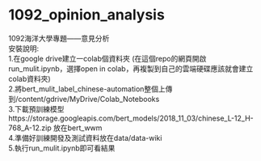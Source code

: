 # 1092_opinion_analysis
1092海洋大學專題——意見分析  
安裝說明:  
1.在google drive建立一colab個資料夾  (在這個repo的網頁開啟run_mulit.ipynb，選擇open in colab，再複製到自己的雲端硬碟應該就會建立colab資料夾)  
2.將bert_mulit_label_chinese-automation整個上傳到/content/gdrive/MyDrive/Colab_Notebooks  
3.下載預訓練模型https://storage.googleapis.com/bert_models/2018_11_03/chinese_L-12_H-768_A-12.zip 放在bert_wwm  
4.準備好訓練開發及測試資料放在data/data-wiki  
5.執行run_mulit.ipynb即可看結果  
